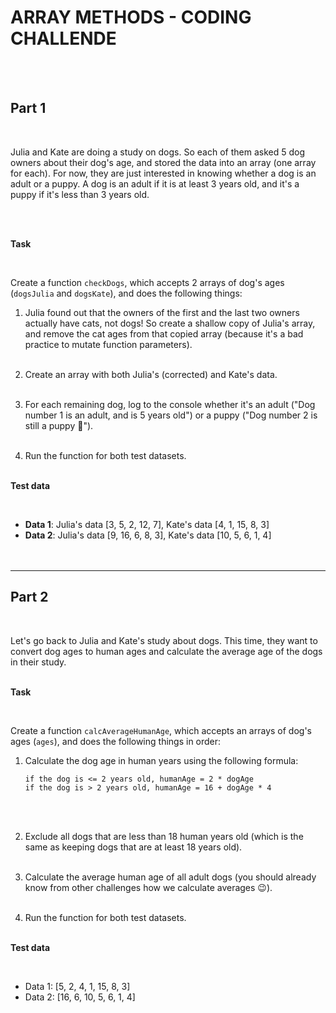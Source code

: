 # ARRAY METHODS - CODING CHALLENDE

<br><br>

## Part 1

<br>

Julia and Kate are doing a study on dogs. So each of them asked 5 dog owners about their dog's age, and stored the data into an array (one array for each). For now, they are just interested in knowing whether a dog is an adult or a puppy. A dog is an adult if it is at least 3 years old, and it's a puppy if it's less than 3 years old.

<br><br>

**Task**

<br>

Create a function `checkDogs`, which accepts 2 arrays of dog's ages (`dogsJulia` and `dogsKate`), and does the following things:
<br>

1. Julia found out that the owners of the first and the last two owners actually have cats, not dogs! So create a shallow copy of Julia's array, and remove the cat ages from that copied array (because it's a bad practice to mutate function parameters).
   <br><br>

2. Create an array with both Julia's (corrected) and Kate's data.
   <br><br>

3. For each remaining dog, log to the console whether it's an adult ("Dog number 1 is an adult, and is 5 years old") or a puppy ("Dog number 2 is still a puppy 🐶").
   <br><br>

4. Run the function for both test datasets.
   <br><br>

**Test data**

<br>

- **Data 1**: Julia's data [3, 5, 2, 12, 7], Kate's data [4, 1, 15, 8, 3]
- **Data 2**: Julia's data [9, 16, 6, 8, 3], Kate's data [10, 5, 6, 1, 4]
  <br><br><br>

---

## Part 2

<br>

Let's go back to Julia and Kate's study about dogs. This time, they want to convert dog ages to human ages and calculate the average age of the dogs in their study.
<br><br>

**Task**

<br>

Create a function `calcAverageHumanAge`, which accepts an arrays of dog's ages (`ages`), and does the following things in order:
<br>

1.  Calculate the dog age in human years using the following formula:

        if the dog is <= 2 years old, humanAge = 2 * dogAge
        if the dog is > 2 years old, humanAge = 16 + dogAge * 4

    <br><br>

2.  Exclude all dogs that are less than 18 human years old (which is the same as keeping dogs that are at least 18 years old).
    <br><br>

3.  Calculate the average human age of all adult dogs (you should already know from other challenges how we calculate averages 😉).
    <br><br>

4.  Run the function for both test datasets.
    <br><br>

**Test data**

<br>

- Data 1: [5, 2, 4, 1, 15, 8, 3]
- Data 2: [16, 6, 10, 5, 6, 1, 4]

<br><br>
